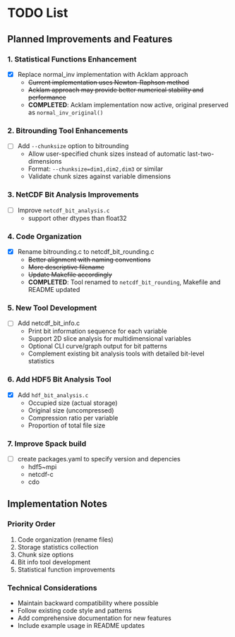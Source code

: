# TODO List

## Planned Improvements and Features

### 1. Statistical Functions Enhancement
- [x] Replace normal_inv implementation with Acklam approach
  - ~~Current implementation uses Newton-Raphson method~~
  - ~~Acklam approach may provide better numerical stability and performance~~
  - **COMPLETED**: Acklam implementation now active, original preserved as `normal_inv_original()`

### 2. Bitrounding Tool Enhancements
- [ ] Add `--chunksize` option to bitrounding
  - Allow user-specified chunk sizes instead of automatic last-two-dimensions
  - Format: `--chunksize=dim1,dim2,dim3` or similar
  - Validate chunk sizes against variable dimensions

### 3. NetCDF Bit Analysis Improvements
- [ ] Improve `netcdf_bit_analysis.c`
  - support other dtypes than float32 

### 4. Code Organization
- [x] Rename bitrounding.c to netcdf_bit_rounding.c
  - ~~Better alignment with naming conventions~~
  - ~~More descriptive filename~~
  - ~~Update Makefile accordingly~~
  - **COMPLETED**: Tool renamed to `netcdf_bit_rounding`, Makefile and README updated

### 5. New Tool Development
- [ ] Add netcdf_bit_info.c 
  - Print bit information sequence for each variable
  - Support 2D slice analysis for multidimensional variables
  - Optional CLI curve/graph output for bit patterns
  - Complement existing bit analysis tools with detailed bit-level statistics

### 6. Add HDF5 Bit Analysis Tool
- [x] Add `hdf_bit_analysis.c`
  - Occupied size (actual storage)
  - Original size (uncompressed)
  - Compression ratio per variable
  - Proportion of total file size

### 7. Improve Spack build
- [ ] create packages.yaml to specify version and depencies
  - hdf5~mpi
  - netcdf-c
  - cdo 

## Implementation Notes

### Priority Order
1. Code organization (rename files)
2. Storage statistics collection
3. Chunk size options
4. Bit info tool development
5. Statistical function improvements

### Technical Considerations
- Maintain backward compatibility where possible
- Follow existing code style and patterns
- Add comprehensive documentation for new features
- Include example usage in README updates
